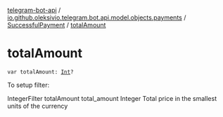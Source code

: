 [telegram-bot-api](../../index.md) / [io.github.oleksivio.telegram.bot.api.model.objects.payments](../index.md) / [SuccessfulPayment](index.md) / [totalAmount](./total-amount.md)

# totalAmount

`var totalAmount: `[`Int`](https://kotlinlang.org/api/latest/jvm/stdlib/kotlin/-int/index.html)`?`

To setup filter:

IntegerFilter totalAmount total_amount Integer Total price in the smallest units of the currency

